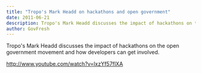 ```yaml
---
title: "Tropo's Mark Headd on hackathons and open government"
date: 2011-06-21
description: Tropo's Mark Headd discusses the impact of hackathons on the open government movement and how developers can get involved.
author: GovFresh
---
```


Tropo's Mark Headd discusses the impact of hackathons on the open government movement and how developers can get involved.

http://www.youtube.com/watch?v=lxzYf57flXA
